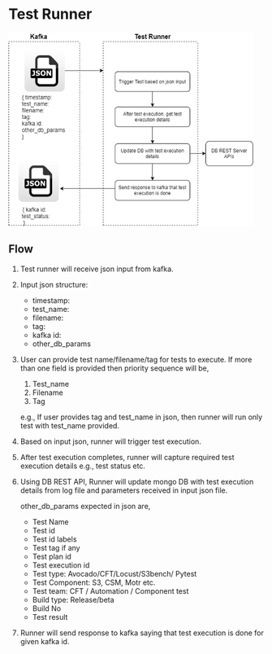 # Test Runner

<img src="media\test_runner.png" style="width:5.02084in;height:3.96875in" />

## Flow

1.  Test runner will receive json input from kafka.

2.  Input json structure:

    +   timestamp:
    +   test_name:
    +   filename:
    +   tag:
    +   kafka id:
    +   other_db_params
    
3.  User can provide test name/filename/tag for tests to execute. If more than one field is provided then priority sequence will be,

    1.  Test_name
    2.  Filename
    3.  Tag

    e.g., If user provides tag and test_name in json, then runner will run only test with test_name provided.

4.  Based on input json, runner will trigger test execution.

5.  After test execution completes, runner will capture required test execution details e.g., test status etc.

6.  Using DB REST API, Runner will update mongo DB with test execution details from log file and parameters received in input json file.

    other_db_params expected in json are,

    +   Test Name
    +   Test id
    +   Test id labels 
    +   Test tag if any 
    +   Test plan id
    +   Test execution id 
    +   Test type: Avocado/CFT/Locust/S3bench/ Pytest 
    +   Test Component: S3, CSM, Motr etc. 
    +   Test team: CFT / Automation / Component test 
    +   Build type: Release/beta 
    +   Build No 
    +   Test result

7.  Runner will send response to kafka saying that test execution is done for given kafka id.
